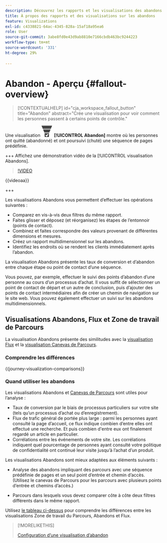 ```yaml
---
description: Découvrez les rapports et les visualisations des abandons.
title: À propos des rapports et des visualisations sur les abandons
feature: Visualizations
exl-id: c4338821-64ac-4345-828a-15af18a95ea6
role: User
source-git-commit: 3abe8fd0e43d9ab8810e7166cbdb463bc9244223
workflow-type: tm+mt
source-wordcount: '331'
ht-degree: 29%

---
```


# Abandon - Aperçu {#fallout-overview}

<!-- markdownlint-disable MD034 -->

>[!CONTEXTUALHELP]
>id="cja_workspace_fallout_button"
>title="Abandon"
>abstract="Crée une visualisation pour voir comment les personnes passent à certains points de contrôle."

<!-- markdownlint-enable MD034 -->


Une visualisation ![ConversionFunnel](/help/assets/icons/ConversionFunnel.svg) **[!UICONTROL Abandon]** montre où les personnes ont quitté (abandonné) et ont poursuivi (chuté) une séquence de pages prédéfinie.

+++ Affichez une démonstration vidéo de la [!UICONTROL visualisation Abandons].

>[!VIDEO](https://video.tv.adobe.com/v/345883/?quality=12)

{{videoaa}}

+++

Les visualisations Abandons vous permettent d’effectuer les opérations suivantes :

* Comparez en vis-à-vis deux filtres du même rapport.
* Faites glisser et déposez (et réorganisez) les étapes de l’entonnoir (points de contact).
* Combinez et faites correspondre des valeurs provenant de différentes dimensions et mesures.
* Créez un rapport multidimensionnel sur les abandons.
* Identifiez les endroits où se rendent les clients immédiatement après l’abandon.

La visualisation Abandons présente les taux de conversion et d’abandon entre chaque étape ou point de contact d’une séquence.

Vous pouvez, par exemple, effectuer le suivi des points d’abandon d’une personne au cours d’un processus d’achat. Il vous suffit de sélectionner un point de contact de départ et un autre de conclusion, puis d’ajouter des points de contact intermédiaires afin de créer un chemin de navigation sur le site web. Vous pouvez également effectuer un suivi sur les abandons multidimensionnels.

## Visualisations Abandons, Flux et Zone de travail de Parcours

La visualisation Abandons présente des similitudes avec la [visualisation Flux](/help/analysis-workspace/visualizations/c-flow/flow.md) et la [ visualisation Canevas de Parcours](/help/analysis-workspace/visualizations/journey-canvas/journey-canvas.md).

### Comprendre les différences

<!-- Information in this snippet is shared between Journey canvas, Fallout, and Flow visualization docs -->

{{journey-visualization-comparisons}}

### Quand utiliser les abandons

Les visualisations Abandons et [Canevas de Parcours](/help/analysis-workspace/visualizations/journey-canvas/journey-canvas.md) sont utiles pour l’analyse :

* Taux de conversion par le biais de processus particuliers sur votre site (tels qu’un processus d’achat ou d’enregistrement).
* Flux de trafic général de portée plus large : parmi les personnes ayant consulté la page d’accueil, ce flux indique combien d’entre elles ont effectué une recherche. Et puis combien d&#39;entre eux ont finalement regardé un article en particulier.
* Corrélations entre les événements de votre site. Les corrélations indiquent quel pourcentage de personnes ayant consulté votre politique de confidentialité ont continué leur visite jusqu’à l’achat d’un produit.

Les visualisations Abandons sont mieux adaptées aux éléments suivants :

* Analyse des abandons impliquant des parcours avec une séquence prédéfinie de pages et un seul point d’entrée et chemin d’accès. (Utilisez le canevas de Parcours pour les parcours avec plusieurs points d’entrée et chemins d’accès.)

* Parcours dans lesquels vous devez comparer côte à côte deux filtres différents dans le même rapport.

Utilisez [le tableau ci-dessus](#understand-the-differences) pour comprendre les différences entre les visualisations Zone de travail du Parcours, Abandons et Flux.

>[!MORELIKETHIS]
>
>[Configuration d’une visualisation d’abandon](configuring-fallout.md)



